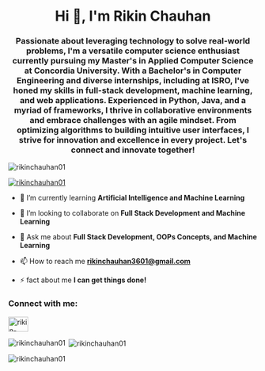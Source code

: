 <h1 align="center">Hi 👋, I'm Rikin Chauhan</h1>
<h3 align="center">Passionate about leveraging technology to solve real-world problems, I'm a versatile computer science enthusiast currently pursuing my Master's in Applied Computer Science at Concordia University. With a Bachelor's in Computer Engineering and diverse internships, including at ISRO, I've honed my skills in full-stack development, machine learning, and web applications. Experienced in Python, Java, and a myriad of frameworks, I thrive in collaborative environments and embrace challenges with an agile mindset. From optimizing algorithms to building intuitive user interfaces, I strive for innovation and excellence in every project. Let's connect and innovate together!</h3>

<p align="left"> <img src="https://komarev.com/ghpvc/?username=rikinchauhan01&label=Profile%20views&color=0e75b6&style=flat" alt="rikinchauhan01" /> </p>

<p align="left"> <a href="https://github.com/ryo-ma/github-profile-trophy"><img src="https://github-profile-trophy.vercel.app/?username=rikinchauhan01" alt="rikinchauhan01" /></a> </p>

- 🌱 I’m currently learning **Artificial Intelligence and Machine Learning**

- 👯 I’m looking to collaborate on **Full Stack Development and Machine Learning**

- 💬 Ask me about **Full Stack Development, OOPs Concepts, and Machine Learning**

- 📫 How to reach me **rikinchauhan3601@gmail.com**

- ⚡ fact about me **I can get things done!**

<h3 align="left">Connect with me:</h3>
<p align="left">
<a href="https://linkedin.com/in/rikin-chauhan-b057641a7" target="blank"><img align="center" src="https://raw.githubusercontent.com/rahuldkjain/github-profile-readme-generator/master/src/images/icons/Social/linked-in-alt.svg" alt="rikin-chauhan-b057641a7" height="30" width="40" /></a>
</p>

<p><img align="left" src="https://github-readme-stats.vercel.app/api/top-langs?username=rikinchauhan01&show_icons=true&locale=en&layout=compact" alt="rikinchauhan01" /></p>

<p>&nbsp;<img align="center" src="https://github-readme-stats.vercel.app/api?username=rikinchauhan01&show_icons=true&locale=en" alt="rikinchauhan01" /></p>

<p><img align="center" src="https://github-readme-streak-stats.herokuapp.com/?user=rikinchauhan01&" alt="rikinchauhan01" /></p>

